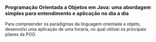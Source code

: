 ### Programação Orientada a Objetos em Java: uma abordagem simples para entendimento e aplicação no dia a dia

Para compreender os paradigmas da linguagem orientada a objeto, desenvolvi uma aplicação de uma livraria, no qual utilizei os principais pilares da POO.
